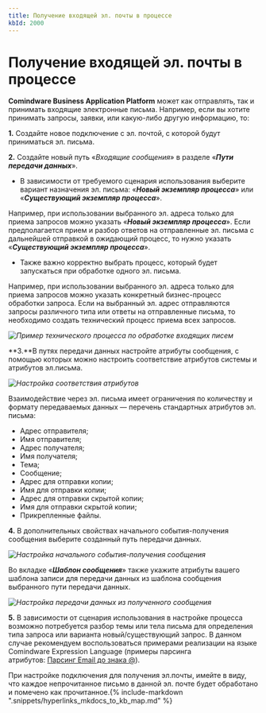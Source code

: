 ```yaml
---
title: Получение входящей эл. почты в процессе
kbId: 2000
---
```


# Получение входящей эл. почты в процессе

**Comindware Business Application Platform** может как отправлять, так и принимать входящие электронные письма. Например, если вы хотите принимать запросы, заявки, или какую-либо другую информацию, то:

**1.** Создайте новое подключение с эл. почтой, с которой будут приниматься эл. письма.

**2.** Создайте новый путь «*Входящие сообщения*» в разделе «***Пути передачи данных***».

- В зависимости от требуемого сценария использования выберите вариант назначения эл. письма: «***Новый экземпляр процесса***» или «***Существующий экземпляр процесса***».

Например, при использовании выбранного эл. адреса только для приема запросов можно указать «***Новый экземпляр процесса***». Если предполагается прием и разбор ответов на отправленные эл. письма с дальнейшей отправкой в ожидающий процесс, то нужно указать «***Существующий экземпляр процесса***».

- Также важно корректно выбрать процесс, который будет запускаться при обработке одного эл. письма.

Например, при использовании выбранного эл. адреса только для приема запросов можно указать конкретный бизнес-процесс обработки запроса. Если на выбранный эл. адрес отправляются запросы различного типа или ответы на отправленные письма, то необходимо создать технический процесс приема всех запросов.

_![Пример технического процесса по обработке входящих писем](https://kb.comindware.ru/assets/incomingmail1.png)_

**3.**В путях передачи данных настройте атрибуты сообщения, с помощью которых можно настроить соответствие атрибутов системы и атрибутов эл.письма.

_![Настройка соответствия атрибутов](https://kb.comindware.ru/assets/incomingmail2.png)_

Взаимодействие через эл. письма имеет ограничения по количеству и формату передаваемых данных — перечень стандартных атрибутов эл. письма:

- Адрес отправителя;
- Имя отправителя;
- Адрес получателя;
- Имя получателя;
- Тема;
- Сообщение;
- Адрес для отправки копии;
- Имя для отправки копии;
- Адрес для отправки скрытой копии;
- Имя для отправки скрытой копии;
- Прикрепленные файлы.

**4.** В дополнительных свойствах начального события-получения сообщения выберите созданный путь передачи данных.

_![Настройка начального события-получения сообщения](https://kb.comindware.ru/assets/incomingmail3.png)_

Во вкладке «***Шаблон сообщения***» также укажите атрибуты вашего шаблона записи для передачи данных из шаблона сообщения выбранного пути передачи данных.

_![Настройка передачи данных из полученного сообщения](https://kb.comindware.ru/assets/incomingmail4.png)_

**5.** В зависимости от сценария использования в настройке процесса возможно потребуется разбор темы или тела письма для определения типа запроса или варианта новый/существующий запрос. В данном случае рекомендуем воспользоваться примерами реализации на языке Comindware Expression Language (примеры парсинга атрибутов: [Парсинг Email до знака @](https://kb.comindware.ru/article.php?id=1372)).

При настройке подключения для получения эл.почты, имейте в виду, что каждое непрочитанное письмо в данной эл. почте будет обработано и помечено как прочитанное.{% include-markdown ".snippets/hyperlinks_mkdocs_to_kb_map.md" %}
